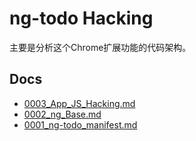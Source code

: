 # ng-todo Hacking

主要是分析这个Chrome扩展功能的代码架构。

## Docs

* [0003_App_JS_Hacking.md](0003_App_JS_Hacking.md)
* [0002_ng_Base.md](0002_ng_Base.md)
* [0001_ng-todo_manifest.md](0001_ng-todo_manifest.md)
